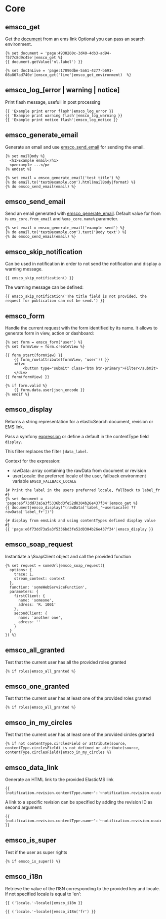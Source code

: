 # Core

## emsco_get
Get the [document](https://github.com/ems-project/elasticms/blob/HEAD/EMS/common-bundle/src/Elasticsearch/Document/DocumentInterface.php) from an ems link
Optional you can pass an search environment.

```twig
{% set document = 'page:4930260c-3d40-4db3-ad94-f577c8d9c45e'|emsco_get %}
{{ document.getValue('nl.label') }}

{% set docInLive = 'page:17090dbe-5a61-4277-b691-08a867ad740e'|emsco_get('live'|emsco_get_environment)  %}
```


## emsco_log_[error | warning | notice]
Print flash message, usefull in post processing
```twig
{{ 'Example print error flash'|emsco_log_error }}
{{ 'Example print warning flash'|emsco_log_warning }}
{{ 'Example print notice flash'|emsco_log_notice }}
```
## emsco_generate_email
Generate an email and use [emsco_send_email](#emsco_send_email) for sending the email.
```twig
{% set mailBody %}
  <h1>Example email</h1>
  <p>example ...</p>
{% endset %}

{% set email = emsco_generate_email('test title') %}
{% do email.to('test@example.com').html(mailBody|format) %}
{% do emsco_send_email(email) %}
```

## emsco_send_email
Send an email generated with [emsco_generate_email](#emsco_generate_email).
Default value for from is `ems_core.from_email` and `%ems_core.name%` parameter.

```twig
{% set email = emsco_generate_email('example send') %}
{% do email.to('test@example.com').text('Body text') %}
{% do emsco_send_email(email) %}
```

## emsco_skip_notification
Can be used in notification in order to not send the notification and display a warning message.

```twig
{{ emsco_skip_notification() }}
```
The warning message can be defined:

```twig
{{ emsco_skip_notification('The title field is not provided, the request for publication can not be send.') }}
```

## emsco_form

Handle the current request with the form identified by its name. It allows to generate form in view, action or dashboard:

```twig
{% set form = emsco_form('user') %}
{% set formView = form.createView %}

{{ form_start(formView) }}
    {{ form_row(attribute(formView, 'user')) }}
    <div>
        <button type="submit" class="btm btn-primary">Filter</submit>
    </div>
{{ form(formView) }}

{% if form.valid %}
    {{ form.data.user|json_encode }}
{% endif %}
```

## emsco_display

Returns a string representation for a elasticSearch document, revision or EMS link.

Pass a symfony [expression](https://symfony.com/doc/current/components/expression_language.html) or define a default in the contentType field `display`.

This filter replaces the filter `|data_label`.

Context for the expression: 
- rawData: array containing the rawData from document or revision
- userLocale: the preferred locale of the user, fallback environment variable `EMSCO_FALLBACK_LOCALE`

```twig
{# Print the label in the users preferred locale, fallback to label_fr #}
{% set document = 'page:e6f73dd73a5a3f5336bd3fe52d0304b26e437f34'|emsco_get %}
{{ document|emsco_display("(rawData['label_'~userLocale] ?? rawData['label_fr'])")

{# display from emsLink and using contentTypes defined display value #}
{{ 'page:e6f73dd73a5a3f5336bd3fe52d0304b26e437f34'|emsco_display }}
```

## emsco_soap_request

Instantiate a \SoapClient object and call the provided function

```twig
{% set request = someUrl|emsco_soap_request({
  options: {
    trace: 1,
    stream_context: context
  },
  function: 'someWebServiceFunction',
  parameters: {
    firstClient: {
      name: 'someone',
      adress: 'R. 1001'
    },
    secondClient: {
      name: 'another one',
      adress: ''
    }
  }
}) %}
```

## emsco_all_granted

Test that the current user has all the provided roles granted

```twig
{% if roles|emsco_all_granted %}
```

## emsco_one_granted

Test that the current user has at least one of the provided roles granted

```twig
{% if roles|emsco_all_granted %}
```

## emsco_in_my_circles

Test that the current user has at least one of the provided circles granted

```twig
{% if not contentType.circlesField or attribute(source, contentType.circlesField) is not defined or attribute(source, contentType.circlesField)|emsco_in_my_circles %}
```

## emsco_data_link

Generate an HTML link to the provided ElasticMS link 

```twig
{{ (notification.revision.contentType.name~':'~notification.revision.ouuid)|emsco_data_link}}
```

A link to a specific revision can be specified by adding the revision ID as second argument:

```twig
{{ (notification.revision.contentType.name~':'~notification.revision.ouuid)|emsco_data_link(notification.revision.id) }}
```

## emsco_is_super

Test if the user as super rights

```twig
{% if emsco_is_super() %}
```

## emsco_i18n

Retrieve the value of the I18N corresponding to the provided key and locale. If not specified locale is equal to 'en': 

```twig
{{ ('locale.'~locale)|emsco_i18n }}
```

```twig
{{ ('locale.'~locale)|emsco_i18n('fr') }}
```
